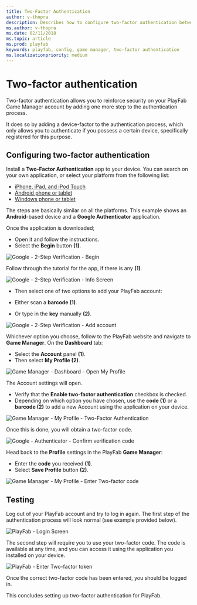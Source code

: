 ```yaml
---
title: Two-Factor Authentication
author: v-thopra
description: Describes how to configure two-factor authentication between a device with an authenticator app and PlayFab.
ms.author: v-thopra
ms.date: 02/11/2018
ms.topic: article
ms.prod: playfab
keywords: playfab, config, game manager, two-factor authentication
ms.localizationpriority: medium
---
```


# Two-factor authentication

Two-factor authentication allows you to reinforce security on your PlayFab Game Manager account by adding one more step to the authentication process.

It does so by adding a device-factor to the authentication process, which only allows you to authenticate if you possess a certain device, specifically registered for this purpose.

## Configuring two-factor authentication

Install a **Two-Factor Authentication** app to your device. You can search on your own application, or select your platform from the following list:

- [iPhone, iPad, and iPod Touch](https://itunes.apple.com/us/app/google-authenticator/id388497605?mt=8)
- [Android phone or tablet](https://play.google.com/store/apps/details?id=com.google.android.apps.authenticator2)
- [Windows phone or tablet](https://www.windowsphone.com/en-us/store/app/authenticator/e7994dbc-2336-4950-91ba-ca22d653759b)

The steps are basically similar on all the platforms. This example shows an **Android**-based device and a **Google Authenticator** application.

Once the application is downloaded;

- Open it and follow the instructions.
- Select the **Begin** button **(1)**.

![Google - 2-Step Verification - Begin](media/tutorials/google-2-step-verification-begin.png)  

Follow through the tutorial for the app, if there is any **(1)**.

![Google - 2-Step Verification - Info Screen](media/tutorials/google-2-step-verification-info-screen.png)  

- Then select one of two options to add your PlayFab account:

- Either scan a **barcode (1)**.
- Or type in the **key** manually **(2)**.

![Google - 2-Step Verification - Add account](media/tutorials/google-2-step-verification-add-account.png)  

Whichever option you choose, follow to the PlayFab website and navigate to **Game Manager**. On the **Dashboard** tab:
- Select the **Account** panel **(1)**.
- Then select **My Profile (2)**.

![Game Manager - Dashboard - Open My Profile](media/tutorials/game-manager-dashboard-open-my-profile.png)  

The Account settings will open.

- Verify that the **Enable two-factor authentication** checkbox is checked.
- Depending on which option you have chosen, use the **code (1)** or a **barcode (2)** to add a new Account using the application on your device.

![Game Manager - My Profile - Two-Factor Authentication](media/tutorials/game-manager-my-profile-two-factor-authentication.png)  

Once this is done, you will obtain a two-factor code.

![Google - Authenticator - Confirm verification code](media/tutorials/google-authenticator-confirm-verification-code.png) 

Head back to the **Profile** settings in the PlayFab **Game Manager**:

- Enter the **code** you received **(1)**.
- Select **Save Profile** button **(2)**.

![Game Manager - My Profile - Enter Two-factor code](media/tutorials/game-manager-my-profile-enter-two-factor-code.png)

## Testing

Log out of your PlayFab account and try to log in again. The first step of the authentication process will look normal (see example provided below).

![PlayFab - Login Screen](media/tutorials/playfab-login-screen.png)

The second step will require you to use your two-factor code. The code is available at any time, and you can access it using the application you installed on your device.

![PlayFab - Enter Two-factor token](media/tutorials/playfab-enter-two-factor-token.png)

Once the correct two-factor code has been entered, you should be logged in.

This concludes setting up two-factor authentication for PlayFab.
